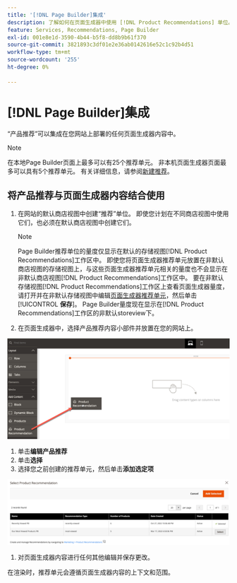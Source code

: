 ```yaml
---
title: '[!DNL Page Builder]集成'
description: 了解如何在页面生成器中使用 [!DNL Product Recommendations] 单位。
feature: Services, Recommendations, Page Builder
exl-id: 001e8e1d-3590-4b44-b5f8-dd8b9b61f370
source-git-commit: 3821893c3df01e2e36ab0142616e52c1c92b4d51
workflow-type: tm+mt
source-wordcount: '255'
ht-degree: 0%

---
```


# [!DNL Page Builder]集成

“产品推荐”可以集成在您网站上部署的任何页面生成器内容中。

>[!NOTE]
>
> 在本地Page Builder页面上最多可以有25个推荐单元。 非本机页面生成器页面最多可以具有5个推荐单元。 有关详细信息，请参阅[新建推荐](create.md)。

## 将产品推荐与页面生成器内容结合使用

1. 在网站的默认商店视图中创建“推荐”单位。 即使您计划在不同商店视图中使用它们，也必须在默认商店视图中创建它们。

   >[!NOTE]
   >
   >Page Builder推荐单位的量度仅显示在默认的存储视图[!DNL Product Recommendations]工作区中。 即使您将页面生成器推荐单元放置在非默认商店视图的存储视图上，与这些页面生成器推荐单元相关的量度也不会显示在非默认商店视图[!DNL Product Recommendations]工作区中。 要在非默认存储视图[!DNL Product Recommendations]工作区上查看页面生成器量度，请打开并在非默认存储视图中编辑[页面生成器推荐单元](edit.md)，然后单击&#x200B;[!UICONTROL **保存**]。 Page Builder量度现在显示在[!DNL Product Recommendations]工作区的非默认storeview下。

1. 在页面生成器中，选择产品推荐内容小部件并放置在您的网站上。

![插入推荐单元](assets/pb-insert.png)

1. 单击&#x200B;**编辑产品推荐**
1. 单击&#x200B;**选择**
1. 选择您之前创建的推荐单元，然后单击&#x200B;**添加选定项**

![插入推荐单元](assets/pb-select.png)

1. 对页面生成器内容进行任何其他编辑并保存更改。

在渲染时，推荐单元会遵循页面生成器内容的上下文和范围。
